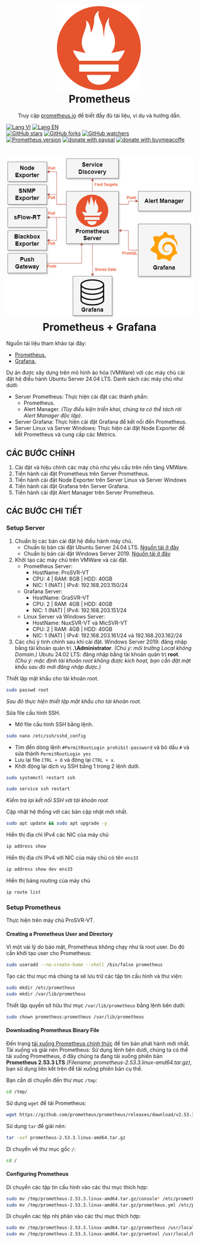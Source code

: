 <h1 align="center" style="border-bottom: none">
    <a href="https://prometheus.io" target="_blank"><img alt="Prometheus" src="/images/prometheus-logo.svg"></a><br>Prometheus
</h1>

<p align="center">Truy cập <a href="https://prometheus.io" target="_blank">prometheus.io</a> để biết đầy đủ tài liệu, ví dụ và hướng dẫn.</p>

[![Lang VI](https://img.shields.io/badge/lang-vi-green)](https://github.com/quachdoduy/Monitor_Prometheus/blob/main/README.vi.md)
[![Lang EN](https://img.shields.io/badge/lang-en-red)](https://github.com/quachdoduy/Monitor_Prometheus/blob/main/README.md)<br/>
[![GitHub stars](https://img.shields.io/github/stars/quachdoduy/Monitor_Prometheus?logo=GitHub&style=flat&color=red)](https://github.com/quachdoduy/Monitor_Prometheus/stargazers)
[![GitHub forks](https://img.shields.io/github/forks/quachdoduy/Monitor_Prometheus?logo=GitHub&style=flat&color=green)](https://github.com/quachdoduy/Monitor_Prometheus/network)
[![GitHub watchers](https://img.shields.io/github/watchers/quachdoduy/Monitor_Prometheus?logo=GitHub&style=flat&color=blue)](https://github.com/quachdoduy/Monitor_Prometheus/watchers)<br/>
[![Prometheus version](https://img.shields.io/badge/Prometheus-2.53.3(LTS)-yellow?style=flat)](https://github.com/prometheus/prometheus/blob/main/CHANGELOG.md)
[![donate with paypal](https://img.shields.io/badge/Like_it%3F-Donate!-green?logo=githubsponsors&logoColor=orange&style=flat)](https://paypal.me/quachdoduy)
[![donate with buymeacoffe](https://img.shields.io/badge/Like_it%3F-Donate!-blue?logo=githubsponsors&logoColor=orange&style=flat)](https://buymeacoffee.com/quachdoduy)

<h1 align="center" style="border-bottom: none">
    <a href="https://github.com/quachdoduy/Monitor_Prometheus" target="_blank"><img alt="Topo" src="/images/Prometheus.png"></a><br>Prometheus + Grafana
</h1>

Nguồn tài liệu tham khảo tại đây:
- [Prometheus.](https://prometheus.io/docs/introduction/overview/)
- [Grafana.](https://grafana.com/docs/)

Dự án được xây dựng trên mô hình ảo hóa (VMWare) với các máy chủ cài đặt hệ điều hành Ubuntu Server 24.04 LTS. Danh sách các máy chủ như dưới:
- Server Prometheus:
    Thực hiện cài đặt các thành phần:
    - Prometheus.
    - Alert Manager. *(Tùy điều kiện triển khai, chúng ta có thể tách rời Alert Manager độc lập)*.
- Server Grafana:
    Thực hiện cài đặt Grafana để kết nối đến Prometheus.
- Server Linux và Server Windows:
    Thực hiện cài đặt Node Exporter để kết Prometheus và cung cấp các Metrics.

## CÁC BƯỚC CHÍNH
1. Cài đặt và hiệu chỉnh các máy chủ như yêu cầu trên nền tảng VMWare.
2. Tiến hành cài đặt Prometheus trên Server Prometheus.
3. Tiến hành cài đặt Node Exporter trên Server Linux và Server Windows
4. Tiến hành cài đặt Grafana trên Server Grafana.
5. Tiến hành cài đặt Alert Manager trên Server Prometheus.

## CÁC BƯỚC CHI TIẾT
### Setup Server
1. Chuẩn bị các bản cài đặt hệ điều hành máy chủ.
    - Chuẩn bị bản cài đặt Ubuntu Server 24.04 LTS. [Nguồn tải ở đây](https://ubuntu.com/download/server)
    - Chuẩn bị bản cài đặt Windows Server 2019. [Nguồn tải ở đây](https://www.microsoft.com/en-us/evalcenter/download-windows-server-2019)
2. Khởi tạo các máy chủ trên VMWare và cài đặt.
    - Prometheus Server:
        - HostName: ProSVR-VT
        - CPU: 4 | RAM: 8GB | HDD: 40GB
        - NIC: 1 (NAT) | IPv4: 192.168.203.150/24
    - Grafana Server:
        - HostName: GraSVR-VT
        - CPU: 2 | RAM: 4GB | HDD: 40GB
        - NIC: 1 (NAT) | IPv4: 192.168.203.151/24
    - Linux Server và Windows Server:
        - HostName: NuxSVR-VT và MicSVR-VT
        - CPU: 2 | RAM: 4GB | HDD: 40GB
        - NIC: 1 (NAT) | IPv4: 192.168.203.161/24 và 192.168.203.162/24
3. Các chú ý tinh chỉnh sau khi cài đặt.
    Windows Server 2019: đăng nhập bằng tài khoản quản trị **.\Administrator**. *(Chú ý: môi trường Local không Domain.)*
    Ubutu 24.02 LTS: đăng nhập bằng tài khoản quản trị **root**. *(Chú ý: mặc định tài khoản root không được kích hoạt, bạn cần đặt mặt khẩu sau đó mới đăng nhập được.)*

Thiết lập mật khẩu cho tài khoản root.

```bash
sudo passwd root
```

*Sau đó thực hiện thiết lập mật khẩu cho tài khoản root.*

Sửa file cấu hình SSH.
- Mở file cấu hình SSH bằng lệnh.

```bash
sudo nano /etc/ssh/sshd_config
```

- Tìm đến dòng lệnh `#PermitRootLogin prohibit-password` và bỏ dấu `#` và sửa thành `PermitRootLogin yes`
- Lưu lại file `CTRL + O` và đóng lại `CTRL + x`.
- Khởi động lại dịch vụ SSH bằng 1 trong 2 lệnh dưới.

```bash
sudo systemctl restart ssh
```
```bash
sudo service ssh restart
```

*Kiểm tra lại kết nối SSH với tài khoản root*

Cập nhật hệ thống với các bản cập nhật mới nhất.

```bash
sudo apt update && sudo apt upgrade -y
```

Hiển thị địa chỉ IPv4 các NIC của máy chủ

```bash
ip address show
```

Hiển thị địa chỉ IPv4 với NIC của máy chủ có tên `ens33`

```bash
ip address show dev ens33
```

Hiển thị bảng routing của máy chủ

```bash
ip route list
```

### Setup Prometheus
Thực hiện trên máy chủ ProSVR-VT.

#### Creating a Prometheus User and Directory
Vì một vài lý do bảo mật, Prometheus không chạy như là root user. Do đó cần khởi tạo user cho Prometheus:

```bash
sudo useradd --no-create-home --shell /bin/false prometheus
```

Tạo các thư mục mà chúng ta sẽ lưu trữ các tập tin cấu hình và thư viện:

```bash
sudo mkdir /etc/prometheus
sudo mkdir /var/lib/prometheus
```

Thiết lập quyền sở hữu thư mục `/var/lib/prometheus` bằng lệnh bên dưới:

```bash
sudo chown prometheus:prometheus /var/lib/prometheus
```

#### Downloading Prometheus Binary File
Đến trang [tải xuống Prometheus chính thức](https://prometheus.io/download/) để tìm bản phát hành mới nhất. Tải xuống và giải nén Prometheus:
Sử dụng lệnh bên dưới, chúng ta có thể tải xuống Prometheus, ở đây chúng ta đang tải xuống phiên bản **Prometheus 2.53.3 LTS** *(Filename: prometheus-2.53.3.linux-amd64.tar.gz)*, bạn sử dụng liên kết trên để tải xuống phiên bản cụ thể.

Bạn cần di chuyển đến thư mục `/tmp`:

```bash
cd /tmp/
```

Sử dụng `wget` để tải Prometheus:

```bash
wget https://github.com/prometheus/prometheus/releases/download/v2.53.3/prometheus-2.53.3.linux-amd64.tar.gz
```

Sử dụng `tar` để giải nén:

```bash
tar -xvf prometheus-2.53.3.linux-amd64.tar.gz
```

Di  chuyển về thư mục gốc `/`:

```bash
cd /
```

#### Configuring Prometheus
Di chuyển các tập tin cấu hình vào các thư mục thích hợp:

```bash
sudo mv /tmp/prometheus-2.53.3.linux-amd64.tar.gz/console* /etc/prometheus/
sudo mv /tmp/prometheus-2.53.3.linux-amd64.tar.gz/prometheus.yml /etc/prometheus/
```

Di chuyển các tệp nhị phân vào các thư mục thích hợp:

```bash
sudo mv /tmp/prometheus-2.53.3.linux-amd64.tar.gz/prometheus /usr/local/bin/
sudo mv /tmp/prometheus-2.53.3.linux-amd64.tar.gz/promtool /usr/local/bin/
```

